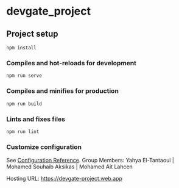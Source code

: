 # devgate_project

## Project setup
```
npm install
```

### Compiles and hot-reloads for development
```
npm run serve
```

### Compiles and minifies for production
```
npm run build
```

### Lints and fixes files
```
npm run lint
```

### Customize configuration
See [Configuration Reference](https://cli.vuejs.org/config/).
Group Members: Yahya El-Tantaoui | Mohamed Souhaib Aksikas | Mohamed Ait Lahcen

Hosting URL: https://devgate-project.web.app
